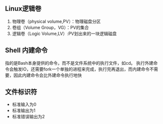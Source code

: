 ## Linux逻辑卷
1. 物理卷（physical volume,PV）：物理磁盘分区
2. 卷组（Volume Group，VG）：PV的集合
3. 逻辑卷（Logic Volume,LV）:PV划出来的一块逻辑磁盘

## Shell 内建命令
指的是Bash本身提供的命令，而不是文件系统中的执行文件，如cd。
执行外建命令会触发IO，还需要fork一个单独的进程来完成，执行完再退出，而内建命令不需要，因此内建命令会比外建命令执行地快

## 文件标识符
- 标准输入为0
- 标准输出为1
- 标准错误输出为2
